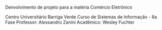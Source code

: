 Denvolvimento de projeto para a matéria Comércio Eletrônico

Centro Universitário Barriga Verde
Curso de Sistemas de Informação - 8a Fase
Professor: Alessandro Zanini
Acadêmico: Wesley Fuchter

